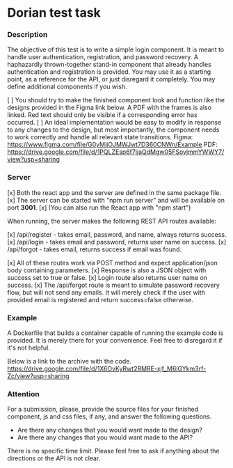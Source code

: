 # Dorian test task

### Description 

The objective of this test is to write a simple login component. It is meant to handle user authentication, registration, and password recovery. A haphazardly thrown-together stand-in component that already handles authentication and registration is provided. You may use it as a starting point, as a reference for the API, or just disregard it completely. You may define additional components if you wish.

[ ] You should try to make the finished component look and function like the designs provided in the Figma link below. A PDF with the frames is also linked. Red text should only be visible if a corresponding error has occurred. 
[ ] An ideal implementation would be easy to modify in response to any changes to the design, but most importantly, the component needs to work correctly and handle all relevant state transitions.
Figma:
https://www.figma.com/file/G0yMijOJMWJwt7D360CNWn/Example
PDF:
https://drive.google.com/file/d/1PQLZEsp6f7jjaQdMgw05FSovjmmYWWY7/view?usp=sharing

### Server

[x] Both the react app and the server are defined in the same package file. 
[x] The server can be started with "npm run server" and will be available on port **3001**. 
[x] (You can also run the React app with "npm start") 

When running, the server makes the following REST API routes available:

[x] /api/register - takes email, password, and name, always returns success.
[x] /api/login - takes email and password, returns user name on success.
[x] /api/forgot - takes email, returns success if email was found.

[x] All of these routes work via POST method and expect application/json body containing parameters. 
[x] Response is also a JSON object with success set to true or false. 
[x] Login route also returns user name on success. 
[x] The /api/forgot route is meant to simulate password recovery flow, but will not send any emails. It will merely check if the user with provided email is registered and return success=false otherwise.

### Example

A Dockerfile that builds a container capable of running the example code is provided. It is merely there for your convenience. Feel free to disregard it if it's not helpful.

Below is a link to the archive with the code.
https://drive.google.com/file/d/1X6OvKyRwt2RMRE-xjf_M6lGYkm3rf-Zc/view?usp=sharing

### Attention 

For a submission, please, provide the source files for your finished component, js and css files, if any, and answer the following questions.
* Are there any changes that you would want made to the design?
* Are there any changes that you would want made to the API?

There is no specific time limit. Please feel free to ask if anything about the directions or the API is not clear.

